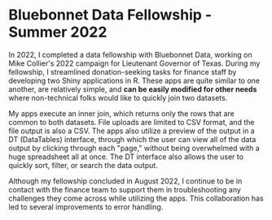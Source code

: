 # Bluebonnet Data Fellowship - Summer 2022

In 2022, I completed a data fellowship with Bluebonnet Data, working on Mike Collier's 2022 campaign for Lieutenant Governor of Texas. During my fellowship, I streamlined donation-seeking tasks for finance staff by developing two Shiny applications in R. These apps are quite similar to one another, are relatively simple, and **can be easily modified for other needs** where non-technical folks would like to quickly join two datasets.

My apps execute an inner join, which returns only the rows that are common to both datasets. File uploads are limited to CSV format, and the file output is also a CSV. The apps also utilize a preview of the output in a DT (DataTables) interface, through which the user can view all of the data output by clicking through each "page," without being overwhelmed with a huge spreadsheet all at once. The DT interface also allows the user to quickly sort, filter, or search the data output.

Although my fellowship concluded in August 2022, I continue to be in contact with the finance team to support them in troubleshooting any challenges they come across while utilizing the apps. This collaboration has led to several improvements to error handling.
